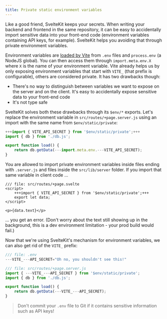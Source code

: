 ```yaml
---
title: Private static environment variables
---
```


Like a good friend, SvelteKit keeps your secrets. When writing your backend and frontend in the same repository, it can be easy to accidentally import sensitive data into your front-end code (environment variables containing API keys, for example). SvelteKit helps you avoiding that through private environment variables.

Environment variables are [loaded by Vite](https://vitejs.dev/guide/env-and-mode.html#env-files) from `.env` files and `process.env` (a NodeJS global). You can then access them through `import.meta.env.X` where `X` is the name of your environment variable. Vite already helps us by only exposing environment variables that start with `VITE_` (that prefix is configurable), others are considered private. It has two drawbacks though:

- There's no way to distinguish between variables we want to expose on the server and on the client. It's easy to accidentally expose sensitive data to your front-end code
- It's not type safe

SvelteKit solves both these drawbacks through its `$env/*` exports. Let's replace the environment variable in `src/routes/+page.server.js` using an import with the same name from `$env/static/private`:

```js
+++import { VITE_API_SECRET } from '$env/static/private';+++
import { db } from './db.js';

export function load() {
    return db.getData(---import.meta.env.---VITE_API_SECRET);
}
```

You are allowed to import private environment variables inside files ending with `.server.js` and files inside the `src/lib/server` folder. If you import that same variable in client code ...

```svelte
/// file: src/routes/+page.svelte
<script>
    +++import { VITE_API_SECRET } from '$env/static/private';+++
    export let data;
</script>

<p>{data.text}</p>
```

... you get an error. (Don't worry about the text still showing up in the background, this is a dev environment limitation - your prod build would fail.)

Now that we're using SvelteKit's mechanism for environment variables, we can also get rid of the `VITE_` prefix:

```js
/// file: .env
---VITE_---API_SECRET="Oh no, you shouldn't see this!"
```

```js
/// file: src/routes/+page.server.js
import { ---VITE_---API_SECRET } from '$env/static/private';
import { db } from './db.js';

export function load() {
    return db.getData(---VITE_---API_SECRET);
}
```

> Don't commit your `.env` file to Git if it contains sensitive information such as API keys!
